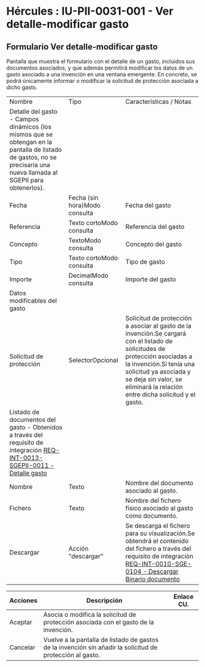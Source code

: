 # Hércules : IU\-PII\-0031\-001 \- Ver detalle\-modificar gasto



## Formulario Ver detalle\-modificar gasto

Pantalla que muestra el formulario con el detalle de un gasto, incluidos sus documentos asociados, y que además permitirá modificar los datos de un gasto asociado a una invención en una ventana emergente. En concreto, se podrá únicamente informar o modificar la solicitud de protección asociada a dicho gasto.



|  | | |
| --- | --- | --- |
| Nombre | Tipo | Características / Notas |
| Detalle del gasto \- Campos dinámicos (los mismos que se obtengan en la pantalla de listado de gastos, no se precisaría una nueva llamada al SGEPII para obtenerlos). | | |
| Fecha | Fecha (sin hora)Modo consulta | Fecha del gasto |
| Referencia | Texto cortoModo consulta | Referencia del gasto |
| Concepto | TextoModo consulta | Concepto del gasto |
| Tipo | Texto cortoModo consulta | Tipo de gasto |
| Importe | DecimalModo consulta | Importe del gasto |
| Datos modificables del gasto | | |
| Solicitud de protección | SelectorOpcional | Solicitud de protección a asociar al gasto de la invención.Se cargará con el listado de solicitudes de protección asociadas a la invención.Si tenía una solicitud ya asociada y se deja sin valor, se eliminará la relación entre dicha solicitud y el gasto. |
| Listado de documentos del gasto \- Obtenidos a través del requisito de integración [REQ\-INT\-0013\-SGEPII\-0011 \- Detalle gasto](/hercules/sgi-sistema-de-gestion-de-investigacion/requisitos-y-analisis-funcional/analisis-funcional-sgi-hercules/gen-aspectos-generales/int-requisitos-de-integracion/req-int-0013-sgepii-integracion-con-sistema-de-gestion-economica-de-proteccion-industrial-e-intelectual/req-int-0013-sgepii-0011-detalle-gasto.md "/hercules/sgi-sistema-de-gestion-de-investigacion/requisitos-y-analisis-funcional/analisis-funcional-sgi-hercules/gen-aspectos-generales/int-requisitos-de-integracion/req-int-0013-sgepii-integracion-con-sistema-de-gestion-economica-de-proteccion-industrial-e-intelectual/req-int-0013-sgepii-0011-detalle-gasto.md") | | |
| Nombre | Texto | Nombre del documento asociado al gasto. |
| Fichero | Texto | Nombre del fichero físico asociado al gasto como documento. |
| Descargar | Acción "descargar" | Se descarga el fichero para su visualización.Se obtendrá el contenido del fichero a través del requisito de integración [REQ\-INT\-0010\-SGE\-0104 \- Descargar Binario documento](/hercules/sgi-sistema-de-gestion-de-investigacion/requisitos-y-analisis-funcional/analisis-funcional-sgi-hercules/gen-aspectos-generales/int-requisitos-de-integracion/req-int-0010-sge-integracion-con-sistema-de-gestion-economica/req-int-0010-sge-0104-descargar-binario-documento.md "/hercules/sgi-sistema-de-gestion-de-investigacion/requisitos-y-analisis-funcional/analisis-funcional-sgi-hercules/gen-aspectos-generales/int-requisitos-de-integracion/req-int-0010-sge-integracion-con-sistema-de-gestion-economica/req-int-0010-sge-0104-descargar-binario-documento.md") |



| Acciones | Descripción | Enlace CU. |
| --- | --- | --- |
| Aceptar | Asocia o modifica la solicitud de protección asociada con el gasto de la invención. |  |
| Cancelar | Vuelve a la pantalla de listado de gastos de la invención sin añadir la solicitud de protección al gasto. |  |





